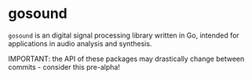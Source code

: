 gosound
=======

`gosound` is an digital signal processing library written in Go, intended for
applications in audio analysis and synthesis.

IMPORTANT: the API of these packages may drastically change between commits -
consider this pre-alpha!
